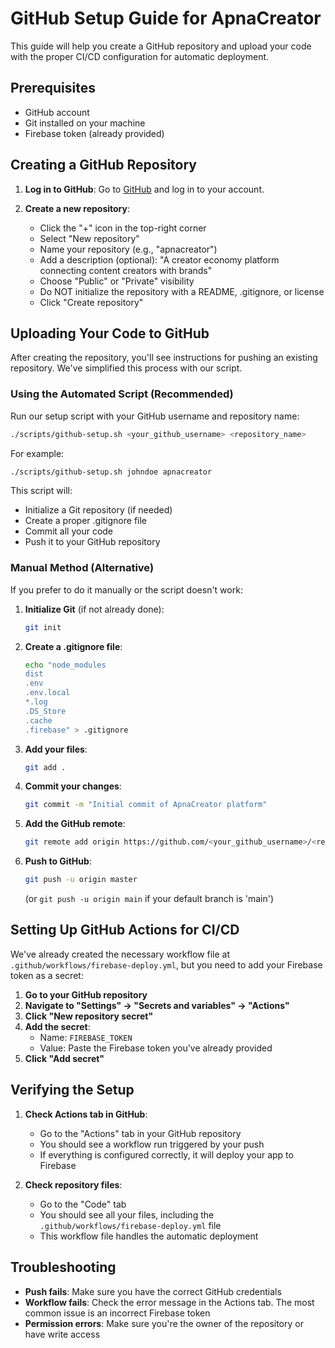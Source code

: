 # GitHub Setup Guide for ApnaCreator

This guide will help you create a GitHub repository and upload your code with the proper CI/CD configuration for automatic deployment.

## Prerequisites

- GitHub account
- Git installed on your machine
- Firebase token (already provided)

## Creating a GitHub Repository

1. **Log in to GitHub**:
   Go to [GitHub](https://github.com) and log in to your account.

2. **Create a new repository**:
   - Click the "+" icon in the top-right corner
   - Select "New repository"
   - Name your repository (e.g., "apnacreator")
   - Add a description (optional): "A creator economy platform connecting content creators with brands"
   - Choose "Public" or "Private" visibility
   - Do NOT initialize the repository with a README, .gitignore, or license
   - Click "Create repository"

## Uploading Your Code to GitHub

After creating the repository, you'll see instructions for pushing an existing repository. We've simplified this process with our script.

### Using the Automated Script (Recommended)

Run our setup script with your GitHub username and repository name:

```bash
./scripts/github-setup.sh <your_github_username> <repository_name>
```

For example:

```bash
./scripts/github-setup.sh johndoe apnacreator
```

This script will:
- Initialize a Git repository (if needed)
- Create a proper .gitignore file
- Commit all your code
- Push it to your GitHub repository

### Manual Method (Alternative)

If you prefer to do it manually or the script doesn't work:

1. **Initialize Git** (if not already done):
   ```bash
   git init
   ```

2. **Create a .gitignore file**:
   ```bash
   echo "node_modules
   dist
   .env
   .env.local
   *.log
   .DS_Store
   .cache
   .firebase" > .gitignore
   ```

3. **Add your files**:
   ```bash
   git add .
   ```

4. **Commit your changes**:
   ```bash
   git commit -m "Initial commit of ApnaCreator platform"
   ```

5. **Add the GitHub remote**:
   ```bash
   git remote add origin https://github.com/<your_github_username>/<repository_name>.git
   ```

6. **Push to GitHub**:
   ```bash
   git push -u origin master
   ```
   (or `git push -u origin main` if your default branch is 'main')

## Setting Up GitHub Actions for CI/CD

We've already created the necessary workflow file at `.github/workflows/firebase-deploy.yml`, but you need to add your Firebase token as a secret:

1. **Go to your GitHub repository**
2. **Navigate to "Settings" → "Secrets and variables" → "Actions"**
3. **Click "New repository secret"**
4. **Add the secret**:
   - Name: `FIREBASE_TOKEN`
   - Value: Paste the Firebase token you've already provided
5. **Click "Add secret"**

## Verifying the Setup

1. **Check Actions tab in GitHub**:
   - Go to the "Actions" tab in your GitHub repository
   - You should see a workflow run triggered by your push
   - If everything is configured correctly, it will deploy your app to Firebase

2. **Check repository files**:
   - Go to the "Code" tab
   - You should see all your files, including the `.github/workflows/firebase-deploy.yml` file
   - This workflow file handles the automatic deployment

## Troubleshooting

- **Push fails**: Make sure you have the correct GitHub credentials
- **Workflow fails**: Check the error message in the Actions tab. The most common issue is an incorrect Firebase token
- **Permission errors**: Make sure you're the owner of the repository or have write access